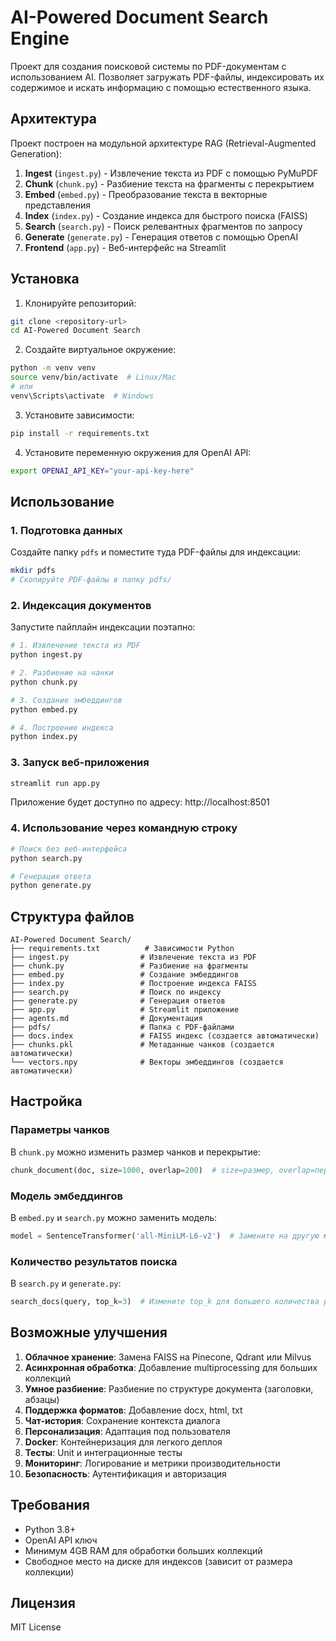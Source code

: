 # AI-Powered Document Search Engine

Проект для создания поисковой системы по PDF-документам с использованием AI. Позволяет загружать PDF-файлы, индексировать их содержимое и искать информацию с помощью естественного языка.

## Архитектура

Проект построен на модульной архитектуре RAG (Retrieval-Augmented Generation):

1. **Ingest** (`ingest.py`) - Извлечение текста из PDF с помощью PyMuPDF
2. **Chunk** (`chunk.py`) - Разбиение текста на фрагменты с перекрытием
3. **Embed** (`embed.py`) - Преобразование текста в векторные представления
4. **Index** (`index.py`) - Создание индекса для быстрого поиска (FAISS)
5. **Search** (`search.py`) - Поиск релевантных фрагментов по запросу
6. **Generate** (`generate.py`) - Генерация ответов с помощью OpenAI
7. **Frontend** (`app.py`) - Веб-интерфейс на Streamlit

## Установка

1. Клонируйте репозиторий:
```bash
git clone <repository-url>
cd AI-Powered Document Search
```

2. Создайте виртуальное окружение:
```bash
python -m venv venv
source venv/bin/activate  # Linux/Mac
# или
venv\Scripts\activate  # Windows
```

3. Установите зависимости:
```bash
pip install -r requirements.txt
```

4. Установите переменную окружения для OpenAI API:
```bash
export OPENAI_API_KEY="your-api-key-here"
```

## Использование

### 1. Подготовка данных

Создайте папку `pdfs` и поместите туда PDF-файлы для индексации:
```bash
mkdir pdfs
# Скопируйте PDF-файлы в папку pdfs/
```

### 2. Индексация документов

Запустите пайплайн индексации поэтапно:

```bash
# 1. Извлечение текста из PDF
python ingest.py

# 2. Разбиение на чанки
python chunk.py

# 3. Создание эмбеддингов
python embed.py

# 4. Построение индекса
python index.py
```

### 3. Запуск веб-приложения

```bash
streamlit run app.py
```

Приложение будет доступно по адресу: http://localhost:8501

### 4. Использование через командную строку

```bash
# Поиск без веб-интерфейса
python search.py

# Генерация ответа
python generate.py
```

## Структура файлов

```
AI-Powered Document Search/
├── requirements.txt          # Зависимости Python
├── ingest.py                # Извлечение текста из PDF
├── chunk.py                 # Разбиение на фрагменты
├── embed.py                 # Создание эмбеддингов
├── index.py                 # Построение индекса FAISS
├── search.py                # Поиск по индексу
├── generate.py              # Генерация ответов
├── app.py                   # Streamlit приложение
├── agents.md                # Документация
├── pdfs/                    # Папка с PDF-файлами
├── docs.index               # FAISS индекс (создается автоматически)
├── chunks.pkl               # Метаданные чанков (создается автоматически)
└── vectors.npy              # Векторы эмбеддингов (создается автоматически)
```

## Настройка

### Параметры чанков
В `chunk.py` можно изменить размер чанков и перекрытие:
```python
chunk_document(doc, size=1000, overlap=200)  # size=размер, overlap=перекрытие
```

### Модель эмбеддингов
В `embed.py` и `search.py` можно заменить модель:
```python
model = SentenceTransformer('all-MiniLM-L6-v2')  # Замените на другую модель
```

### Количество результатов поиска
В `search.py` и `generate.py`:
```python
search_docs(query, top_k=3)  # Измените top_k для большего количества результатов
```

## Возможные улучшения

1. **Облачное хранение**: Замена FAISS на Pinecone, Qdrant или Milvus
2. **Асинхронная обработка**: Добавление multiprocessing для больших коллекций
3. **Умное разбиение**: Разбиение по структуре документа (заголовки, абзацы)
4. **Поддержка форматов**: Добавление docx, html, txt
5. **Чат-история**: Сохранение контекста диалога
6. **Персонализация**: Адаптация под пользователя
7. **Docker**: Контейнеризация для легкого деплоя
8. **Тесты**: Unit и интеграционные тесты
9. **Мониторинг**: Логирование и метрики производительности
10. **Безопасность**: Аутентификация и авторизация

## Требования

- Python 3.8+
- OpenAI API ключ
- Минимум 4GB RAM для обработки больших коллекций
- Свободное место на диске для индексов (зависит от размера коллекции)

## Лицензия

MIT License